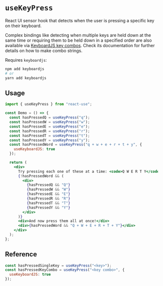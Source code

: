 # `useKeyPress`

React UI sensor hook that detects when the user is pressing a specific
key on their keyboard.

Complex bindings like detecting when multiple keys are held down at the same
time or requiring them to be held down in a specified order are also available
via [KeyboardJS key combos](https://github.com/RobertWHurst/KeyboardJS).
Check its documentation for further details on how to make combo strings.

Requires `keyboardjs`:
```bash
npm add keyboardjs
# or
yarn add keyboardjs
```

## Usage

```jsx
import { useKeyPress } from "react-use";

const Demo = () => {
  const hasPressedQ = useKeyPress("q");
  const hasPressedW = useKeyPress("w");
  const hasPressedE = useKeyPress("e");
  const hasPressedR = useKeyPress("r");
  const hasPressedT = useKeyPress("t");
  const hasPressedY = useKeyPress("y");
  const hasPressedWord = useKeyPress("q + w + e + r + t + y", {
    useKeyboardJS: true
  });

  return (
    <div>
      Try pressing each one of these at a time: <code>Q W E R T Y</code>
      {!hasPressedWord && (
        <div>
          {hasPressedQ && "Q"}
          {hasPressedW && "W"}
          {hasPressedE && "E"}
          {hasPressedR && "R"}
          {hasPressedT && "T"}
          {hasPressedY && "Y"}
        </div>
      )}
      <div>And now press them all at once!</div>
      <div>{hasPressedWord && "Q + W + E + R + T + Y"}</div>
    </div>
  );
};
```

## Reference

```js
const hasPressedSingleKey = useKeyPress("<key>");
const hasPressedKeyCombo = useKeyPress("<key combo>", {
  useKeyboardJS: true
});
```
